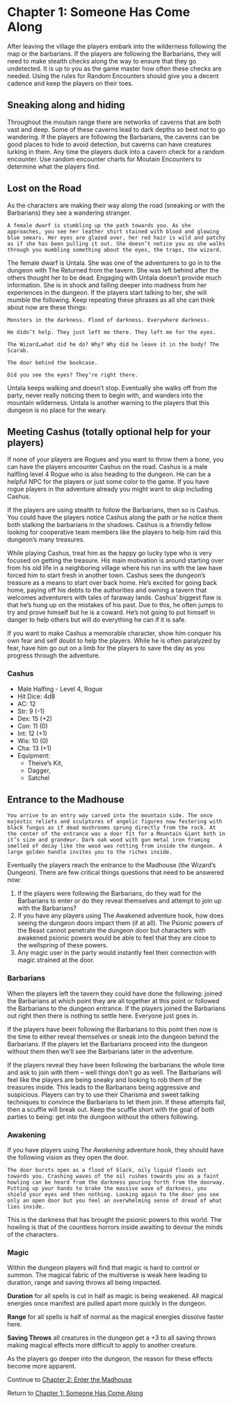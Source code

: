# Chapter 1: Someone Has Come Along

After leaving the village the players embark into the wilderness following the map or the barbarians. If the players are following the Barbarians, they will need to make stealth checks along the way to ensure that they go undetected. It is up to you as the game master how often these checks are needed. Using the rules for Random Encounters should give you a decent cadence and keep the players on their toes.

## Sneaking along and hiding

Throughout the moutain range there are networks of caverns that are both vast and deep. Some of these caverns lead to dark depths so best not to go wandering. If the players are following the Barbarians, the caverns can be good places to hide to avoid detection, but caverns can have creatures lurking in them. Any time the players duck into a cavern check for a random encounter. Use random encounter charts for Moutain Encounters to determine what the players find.

## Lost on the Road

As the characters are making their way along the road (sneaking or with the Barbarians) they see a wandering stranger.

`A female dwarf is stumbling up the path towards you. As she approaches, you see her leather shirt stained with blood and glowing blue smears. Her eyes are glazed over, her red hair is wild and patchy as if she has been pulling it out. She doesn’t notice you as she walks through you mumbling something about the eyes, the traps, the wizard.`

The female dwarf is Untala. She was one of the adventurers to go in to the dungeon with The Returned from the tavern. She was left behind after the others thought her to be dead. Engaging with Untala doesn’t provide much information. She is in shock and falling deeper into madness from her experiences in the dungeon. If the players start talking to her, she will mumble the following. Keep repeating these phrases as all she can think about now are these things:

`Monsters in the darkness. Flood of darkness. Everywhere darkness.`

`He didn’t help. They just left me there. They left me for the eyes.`

`The Wizard…what did he do? Why? Why did he leave it in the body? The Scarab.`

`The door behind the bookcase.`

`Did you see the eyes? They’re right there.`

Untala keeps walking and doesn’t stop. Eventually she walks off from the party, never really noticing them to begin with, and wanders into the mountain wilderness. Untala is another warning to the players that this dungeon is no place for the weary.

## Meeting Cashus (totally optional help for your players)

If none of your players are Rogues and you want to throw them a bone, you can have the players encounter Cashus on the road. Cashus is a male halfling level 4 Rogue who is also heading to the dungeon. He can be a helpful NPC for the players or just some color to the game. If you have rogue players in the adventure already you might want to skip including Cashus.

If the players are using stealth to follow the Barbarians, then so is Cashus. You could have the players notice Cashus along the path or he notice them both stalking the barbarians in the shadows. Cashus is a friendly fellow looking for cooperative team members like the players to help him raid this dungeon’s many treasures.

While playing Cashus, treat him as the happy go lucky type who is very focused on getting the treasure. His main motivation is around starting over from his old life in a neighboring village where his run ins with the law have forced him to start fresh in another town. Cashus sees the dungeon’s treasure as a means to start over back home. He’s excited for going back home, paying off his debts to the authorities and owning a tavern that welcomes adventurers with tales of faraway lands. Cashus’ biggest flaw is that he’s hung up on the mistakes of his past. Due to this, he often jumps to try and prove himself but he is a coward. He’s not going to put himself in danger to help others but will do everything he can if it is safe.

If you want to make Cashus a memorable character, show him conquer his own fear and self doubt to help the players. While he is often paralyzed by fear, have him go out on a limb for the players to save the day as you progress through the adventure.

### Cashus

* Male Halfing - Level 4, Rogue
* Hit Dice: 4d8
* AC: 12
* Str: 9 (-1)
* Dex: 15 (+2)
* Con: 11 (0)
* Int: 12 (+1)
* Wis: 10 (0)
* Cha: 13 (+1)
* Equipment:
  * Theive’s Kit,
  * Dagger,
  * Satchel

## Entrance to the Madhouse

`You arrive to an entry way carved into the mountain side. The once majestic reliefs and sculptures of angelic figures now festering with black fungus as if dead mushrooms sprung directly from the rock. At the center of the entrance was a door fit for a Mountain Giant both in it’s size and grandeur. Dark oak wood with gun metal iron framing smelled of decay like the wood was rotting from inside the dungeon. A large golden handle invites you to the riches inside.`

Eventually the players reach the entrance to the Madhouse (the Wizard’s Dungeon). There are few critical things questions that need to be answered now:

1. If the players were following the Barbarians, do they wait for the Barbarians to enter or do they reveal themselves and attempt to join up with the Barbarians?
2. If you have any players using The Awakened adventure hook, how does seeing the dungeon doors impact them (if at all). The Psionic powers of the Beast cannot penetrate the dungeon door but characters with awakened psionic powers would be able to feel that they are close to the wellspring of these powers.
3. Any magic user in the party would instantly feel their connection with magic strained at the door.

### Barbarians

When the players left the tavern they could have done the following: joined the Barbarians at which point they are all together at this point or followed the Barbarians to the dungeon entrance. If the players joined the Barbarians out right then there is nothing to settle here. Everyone just goes in.

If the players have been following the Barbarians to this point then now is the time to either reveal themselves or sneak into the dungeon behind the Barbarians. If the players let the Barbarians proceed into the dungeon without them then we’ll see the Barbarians later in the adventure.

If the players reveal they have been following the barbarians the whole time and ask to join with them – well things don’t go as well. The Barbarians will feel like the players are being sneaky and looking to rob them of the treasures inside. This leads to the Barbarians being aggressive and suspicious. Players can try to use their Charisma and sweet talking techniques to convince the Barbarians to let them join. If these attempts fail, then a scuffle will break out. Keep the scuffle short with the goal of both parties to being: get into the dungeon without the others following.

### Awakening

If you have players using *The Awakening* adventure hook, they should have the following vision as they open the door.

`The door bursts open as a flood of black, oily liquid floods out towards you. Crashing waves of the oil rushes towards you as a faint howling can be heard from the darkness pouring forth from the doorway. Putting up your hands to brake the massive wave of darkness, you shield your eyes and then nothing. Looking again to the door you see only an open door but you feel an overwhelming sense of dread of what lies inside.`

This is the darkness that has brought the psionic powers to this world. The howling is that of the countless horrors inside awaiting to devour the minds of the characters.

### Magic

Within the dungeon players will find that magic is hard to control or summon. The magical fabric of the multiverse is weak here leading to duration, range and saving throws all being impacted.

**Duration** for all spells is cut in half as magic is being weakened. All magical energies once manifest are pulled apart more quickly in the dungeon.

**Range** for all spells is half of normal as the magical energies dissolve faster here.

**Saving Throws** all creatures in the dungeon get a +3 to all saving throws making magical effects more difficult to apply to another creature.

As the players go deeper into the dungeon, the reason for these effects become more apparent.

Continue to [Chapter 2: Enter the Madhouse](Chapter2.md)

Return to [Chapter 1: Someone Has Come Along](Chapter1.md)